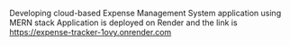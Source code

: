 Developing cloud-based Expense Management System application using MERN stack
Application is deployed on Render and the link is https://expense-tracker-1ovy.onrender.com
